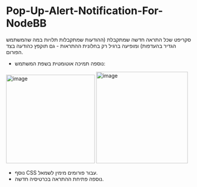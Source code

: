 # Pop-Up-Alert-Notification-For-NodeBB
סקריפט שכל התראה חדשה שמתקבלת (ההודעות שמתקבלות תלויות במה שהמשתמש הגדיר בהעדפות) ומופיעה ברגיל רק בחלונית ההתראות - גם תוקפץ כהודעה בצד הפורום.
* נוספה תמיכה אוטומטית בשפת המשתמש:
<img width="241" alt="image" src="https://user-images.githubusercontent.com/78599753/150683733-6dbbf28b-68c4-48f3-a9c1-6985a63f1567.png">
<img width="249" alt="image" src="https://user-images.githubusercontent.com/78599753/150683801-d5c2cf4d-6fc6-4681-9c08-588470239dbc.png">

* נוסף CSS עבור פורומים מימין לשמאל.
* נוספה פתיחת ההתראה בכרטיסיה חדשה.



